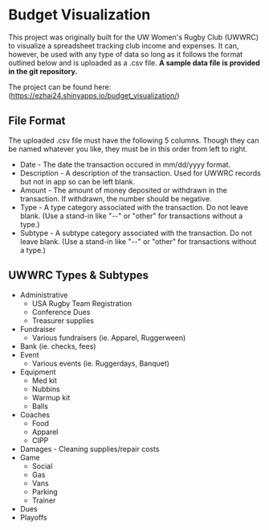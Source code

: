 # Budget Visualization
This project was originally built for the UW Women's Rugby Club (UWWRC) to visualize a spreadsheet tracking club income and expenses. It can, however, be used with any type of data so long as it follows the format outlined below and is uploaded as a .csv file. **A sample data file is provided in the git repository.**

The project can be found here: (https://ezhai24.shinyapps.io/budget_visualization/)

## File Format
The uploaded .csv file must have the following 5 columns. Though they can be named whatever you like, they must be in this order from left to right.
* Date - The date the transaction occured in mm/dd/yyyy format.
* Description - A description of the transaction. Used for UWWRC records but not in app so can be left blank.
* Amount - The amount of money deposited or withdrawn in the transaction. If withdrawn, the number should be negative.
* Type - A type category associated with the transaction. Do not leave blank. (Use a stand-in like "--" or "other" for transactions without a type.)
* Subtype - A subtype category associated with the transaction. Do not leave blank. (Use a stand-in like "--" or "other" for transactions without a type.)

## UWWRC Types & Subtypes
* Administrative
  * USA Rugby Team Registration
  * Conference Dues
  * Treasurer supplies
* Fundraiser
  * Various fundraisers (ie. Apparel, Ruggerween)
* Bank (ie. checks, fees)
* Event
  * Various events (ie. Ruggerdays, Banquet)
* Equipment
  * Med kit
  * Nubbins
  * Warmup kit
  * Balls
* Coaches
  * Food
  * Apparel
  * CIPP
* Damages - Cleaning supplies/repair costs
* Game
  * Social
  * Gas
  * Vans
  * Parking
  * Trainer
* Dues
* Playoffs
